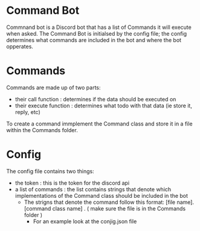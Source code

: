 
# Command Bot
Commnand bot is a Discord bot that has a list of Commands it will execute when asked.
The Command Bot is initialsed by the config file; the config determines what commands are included in the bot and where the bot opperates.

# Commands
Commands are made up of two parts:
 - their call function : determines if the data should be executed on
 - their execute function : determines what todo with that data (ie store it, reply, etc)

To create a command immplement the Command class and store it in a file within the Commands folder.
  
# Config
The config file contains two things:
 - the token : this is the token for the discord api
 - a list of commands : the list contains strings that denote which implementations of the Command class should be included in the bot
    - The strigns that denote the command follow this format: [file name].[command class name] . ( make sure the file is in the Commands folder )
        - For an example look at the conjig.json file
